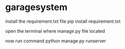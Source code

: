 # garagesystem

install the requirement.txt file
pip install requirement.txt

open the terminal where manage.py file located

now run command
python manage.py runserver
